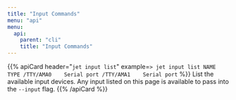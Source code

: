 ```yaml
---
title: "Input Commands"
menu: "api"
menu:
  api:
    parent: "cli"
    title: "Input Commands"
---
```


{{% apiCard header="`jet input list`" example=`> jet input list
NAME         TYPE
/TTY/AMA0    Serial port
/TTY/AMA1    Serial port` %}}
List the available input devices. Any input listed on this page is available to pass into the `--input` flag.
{{% /apiCard %}}